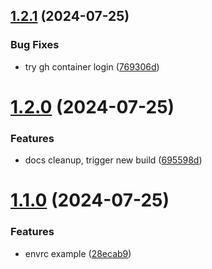 ## [1.2.1](https://github.com/iloveitaly/gmail-digest/compare/v1.2.0...v1.2.1) (2024-07-25)


### Bug Fixes

* try gh container login ([769306d](https://github.com/iloveitaly/gmail-digest/commit/769306d41d13662768fa61e8fe4a50382100f313))



# [1.2.0](https://github.com/iloveitaly/gmail-digest/compare/v1.1.0...v1.2.0) (2024-07-25)


### Features

* docs cleanup, trigger new build ([695598d](https://github.com/iloveitaly/gmail-digest/commit/695598d5f3eb8c951dedcaef5a72c56912056553))



# [1.1.0](https://github.com/iloveitaly/gmail-digest/compare/28ecab90027ce6ee16cdbd53cb851cd47304c742...v1.1.0) (2024-07-25)


### Features

* envrc example ([28ecab9](https://github.com/iloveitaly/gmail-digest/commit/28ecab90027ce6ee16cdbd53cb851cd47304c742))



